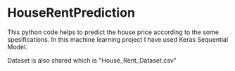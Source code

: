 # HouseRentPrediction

This python code helps to predict the house price according to the some spesifications.
In this machine learning project I have used Keras Sequential Model.

Dataset is also shared which is "House_Rent_Dataset.csv"

